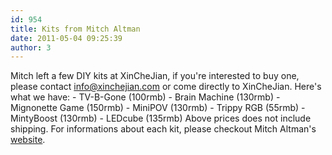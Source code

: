 ```yaml
---
id: 954
title: Kits from Mitch Altman
date: 2011-05-04 09:25:39
author: 3
---
```


Mitch left a few DIY kits at XinCheJian, if you're interested to buy one, please contact info@xinchejian.com or come directly to XinCheJian. Here's what we have: - TV-B-Gone (100rmb) - Brain Machine (130rmb) - Mignonette Game (150rmb) - MiniPOV (130rmb) - Trippy RGB (55rmb) - MintyBoost (130rmb) - LEDcube (135rmb) Above prices does not include shipping. For informations about each kit, please checkout Mitch Altman's [website](http://www.tvbgone.com/cfe%5Fmfaire.php?PHPSESSID=34e07f3abe1d614d8c5c280823916e21).